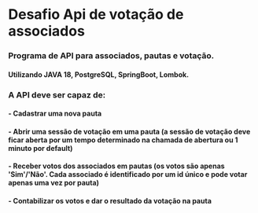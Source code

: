 # Desafio Api de votação de associados

### Programa de API para associados, pautas e votação.
#### Utilizando JAVA 18, PostgreSQL, SpringBoot, Lombok.


### A API deve ser capaz de:
#### - Cadastrar uma nova pauta
#### - Abrir uma sessão de votação em uma pauta (a sessão de votação deve ficar aberta por um tempo determinado na chamada de abertura ou 1 minuto por default)
#### - Receber votos dos associados em pautas (os votos são apenas 'Sim'/'Não'. Cada associado é identificado por um id único e pode votar apenas uma vez por pauta)
#### - Contabilizar os votos e dar o resultado da votação na pauta

